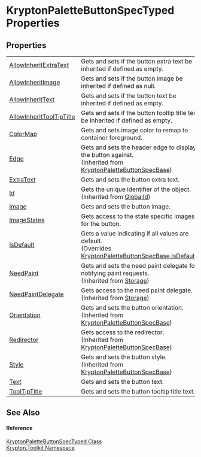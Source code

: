 # KryptonPaletteButtonSpecTyped Properties




## Properties
<table>
<tr>
<td><a href="ff33f769-b34d-185e-6457-66446c602ee7.md">AllowInheritExtraText</a></td>
<td>Gets and sets if the button extra text be inherited if defined as empty.</td></tr>
<tr>
<td><a href="dcc323df-5992-f6b5-bd82-c6a5d5ef42c7.md">AllowInheritImage</a></td>
<td>Gets and sets if the button image be inherited if defined as null.</td></tr>
<tr>
<td><a href="c8f8381a-7c04-3b24-a80c-a32e9cd76e1a.md">AllowInheritText</a></td>
<td>Gets and sets if the button text be inherited if defined as empty.</td></tr>
<tr>
<td><a href="a70554e9-90d9-b8bf-a42c-148164414cf1.md">AllowInheritToolTipTitle</a></td>
<td>Gets and sets if the button tooltip title text be inherited if defined as empty.</td></tr>
<tr>
<td><a href="866e1ba2-ca6e-f68b-1ad5-f142e15c374b.md">ColorMap</a></td>
<td>Gets and sets image color to remap to container foreground.</td></tr>
<tr>
<td><a href="8f85b933-4f07-cc06-9399-7e619683b16d.md">Edge</a></td>
<td>Gets and sets the header edge to display the button against.<br />(Inherited from <a href="f5567db3-3941-2a70-575d-f791739aaff0.md">KryptonPaletteButtonSpecBase</a>)</td></tr>
<tr>
<td><a href="72c67be9-aa45-3814-68cb-abbace7dcbdb.md">ExtraText</a></td>
<td>Gets and sets the button extra text.</td></tr>
<tr>
<td><a href="71a6846f-bfb6-fb58-b361-6b43ae0583a8.md">Id</a></td>
<td>Gets the unique identifier of the object.<br />(Inherited from <a href="9ef2ca3a-e03e-8927-105a-2f9a6fbdf849.md">GlobalId</a>)</td></tr>
<tr>
<td><a href="16d84228-1e48-a94e-fc6c-4b6477780830.md">Image</a></td>
<td>Gets and sets the button image.</td></tr>
<tr>
<td><a href="bf4125f0-c8cf-2f04-b7cb-05679538319a.md">ImageStates</a></td>
<td>Gets access to the state specific images for the button.</td></tr>
<tr>
<td><a href="9f50edba-55f0-4d88-df4a-ec6345335fc0.md">IsDefault</a></td>
<td>Gets a value indicating if all values are default.<br />(Overrides <a href="07eaa4fc-a57c-10e0-76db-1f586cb85d66.md">KryptonPaletteButtonSpecBase.IsDefault</a>)</td></tr>
<tr>
<td><a href="097a0f47-e60c-4bf7-802c-8391c6d8feff.md">NeedPaint</a></td>
<td>Gets and sets the need paint delegate for notifying paint requests.<br />(Inherited from <a href="8406cf55-79a3-e579-4094-be084e489431.md">Storage</a>)</td></tr>
<tr>
<td><a href="879ca7f2-32c5-8581-44f2-c7aee6491db2.md">NeedPaintDelegate</a></td>
<td>Gets access to the need paint delegate.<br />(Inherited from <a href="8406cf55-79a3-e579-4094-be084e489431.md">Storage</a>)</td></tr>
<tr>
<td><a href="eab6275f-de0b-8ae0-349e-4a6d6626e7ab.md">Orientation</a></td>
<td>Gets and sets the button orientation.<br />(Inherited from <a href="f5567db3-3941-2a70-575d-f791739aaff0.md">KryptonPaletteButtonSpecBase</a>)</td></tr>
<tr>
<td><a href="bd3deb78-fff4-8972-fa0d-5dee85456d1b.md">Redirector</a></td>
<td>Gets access to the redirector.<br />(Inherited from <a href="f5567db3-3941-2a70-575d-f791739aaff0.md">KryptonPaletteButtonSpecBase</a>)</td></tr>
<tr>
<td><a href="325e45c2-53fd-0187-d460-e6f00d3fe433.md">Style</a></td>
<td>Gets and sets the button style.<br />(Inherited from <a href="f5567db3-3941-2a70-575d-f791739aaff0.md">KryptonPaletteButtonSpecBase</a>)</td></tr>
<tr>
<td><a href="11b70607-6acf-a1bc-71d4-1d90de652e63.md">Text</a></td>
<td>Gets and sets the button text.</td></tr>
<tr>
<td><a href="0ab680f3-b486-7660-5528-0f9f26df8600.md">ToolTipTitle</a></td>
<td>Gets and sets the button tooltip title text.</td></tr>
</table>

## See Also


#### Reference
<a href="5f3a7c38-a4fb-0fde-2e1a-92d9016bfd1b.md">KryptonPaletteButtonSpecTyped Class</a>  
<a href="79d2eac2-21f4-54ff-7552-b20c33c30600.md">Krypton.Toolkit Namespace</a>  
